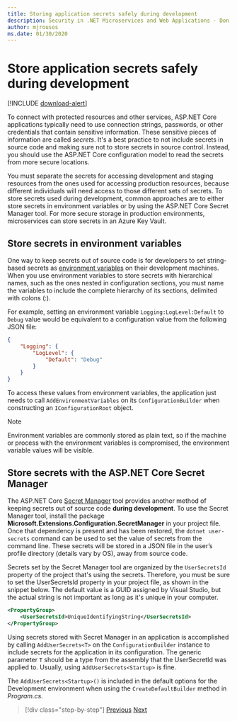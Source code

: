 ```yaml
---
title: Storing application secrets safely during development
description: Security in .NET Microservices and Web Applications - Don't store your application secrets like passwords, connection strings or API keys in source control, understand the options you can use in ASP.NET Core, in particular you have to understand how to handle "user secrets".
author: mjrousos
ms.date: 01/30/2020
---
```

# Store application secrets safely during development

[!INCLUDE [download-alert](..//includes/download-alert.md)]

To connect with protected resources and other services, ASP.NET Core applications typically need to use connection strings, passwords, or other credentials that contain sensitive information. These sensitive pieces of information are called *secrets*. It's a best practice to not include secrets in source code and making sure not to store secrets in source control. Instead, you should use the ASP.NET Core configuration model to read the secrets from more secure locations.

You must separate the secrets for accessing development and staging resources from the ones used for accessing production resources, because different individuals will need access to those different sets of secrets. To store secrets used during development, common approaches are to either store secrets in environment variables or by using the ASP.NET Core Secret Manager tool. For more secure storage in production environments, microservices can store secrets in an Azure Key Vault.

## Store secrets in environment variables

One way to keep secrets out of source code is for developers to set string-based secrets as [environment variables](/aspnet/core/security/app-secrets#environment-variables) on their development machines. When you use environment variables to store secrets with hierarchical names, such as the ones nested in configuration sections, you must name the variables to include the complete hierarchy of its sections, delimited with colons (:).

For example, setting an environment variable `Logging:LogLevel:Default` to `Debug` value would be equivalent to a configuration value from the following JSON file:

```json
{
    "Logging": {
        "LogLevel": {
            "Default": "Debug"
        }
    }
}
```

To access these values from environment variables, the application just needs to call `AddEnvironmentVariables` on its `ConfigurationBuilder` when constructing an `IConfigurationRoot` object.

> [!NOTE]
> Environment variables are commonly stored as plain text, so if the machine or process with the environment variables is compromised, the environment variable values will be visible.

## Store secrets with the ASP.NET Core Secret Manager

The ASP.NET Core [Secret Manager](/aspnet/core/security/app-secrets#secret-manager) tool provides another method of keeping secrets out of source code **during development**. To use the Secret Manager tool, install the package **Microsoft.Extensions.Configuration.SecretManager** in your project file. Once that dependency is present and has been restored, the `dotnet user-secrets` command can be used to set the value of secrets from the command line. These secrets will be stored in a JSON file in the user’s profile directory (details vary by OS), away from source code.

Secrets set by the Secret Manager tool are organized by the `UserSecretsId` property of the project that's using the secrets. Therefore, you must be sure to set the UserSecretsId property in your project file, as shown in the snippet below. The default value is a GUID assigned by Visual Studio, but the actual string is not important as long as it's unique in your computer.

```xml
<PropertyGroup>
    <UserSecretsId>UniqueIdentifyingString</UserSecretsId>
</PropertyGroup>
```

Using secrets stored with Secret Manager in an application is accomplished by calling `AddUserSecrets<T>` on the `ConfigurationBuilder` instance to include secrets for the application in its configuration. The generic parameter `T` should be a type from the assembly that the UserSecretId was applied to. Usually, using `AddUserSecrets<Startup>` is fine.

The `AddUserSecrets<Startup>()` is included in the default options for the Development environment when using the `CreateDefaultBuilder` method in *Program.cs*.

>[!div class="step-by-step"]
>[Previous](authorization-net-microservices-web-applications.md)
>[Next](azure-key-vault-protects-secrets.md)
